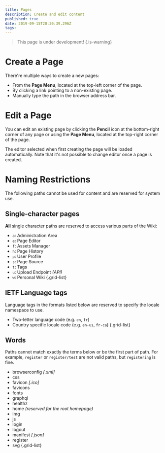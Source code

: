 ```yaml
---
title: Pages
description: Create and edit content
published: true
date: 2019-09-15T20:30:39.296Z
tags: 
---
```


> This page is under development!
{.is-warning}

# Create a Page

There're multiple ways to create a new pages:

- From the **Page Menu**, located at the top-left corner of the page.
- By clicking a link pointing to a non-existing page.
- Manually type the path in the browser address bar.


# Edit a Page

You can edit an existing page by clicking the **Pencil** icon at the bottom-right corner of any page or using the **Page Menu**, located at the top-right corner of the page.

The editor selected when first creating the page will be loaded automatically. Note that it's not possible to change editor once a page is created.

# Naming Restrictions

The following paths cannot be used for content and are reserved for system use.

## Single-character pages

**All** single character paths are reserved to access various parts of the Wiki:

- `a`: Administration Area
- `e`: Page Editor
- `f`: Assets Manager
- `h`: Page History
- `p`: User Profile
- `s`: Page Source
- `t`: Tags
- `u`: Upload Endpoint *(API)*
- `w`: Personal Wiki
{.grid-list}

## IETF Language tags

Language tags in the formats listed below are reserved to specify the locale namespace to use.

- Two-letter language code (e.g. `en`, `fr`)
- Country specific locale code (e.g. `en-us`, `fr-ca`)
{.grid-list}

## Words

Paths cannot match exactly the terms below or be the first part of path. For example, `register` or `register/test` are not valid paths, but `registering` is fine.

- browserconfig *\[.xml]*
- css
- favicon *\[.ico]*
- favicons
- fonts
- graphql
- healthz
- home *(reserved for the root homepage)*
- img
- js
- login
- logout
- manifest *\[.json]*
- register
- svg
{.grid-list}